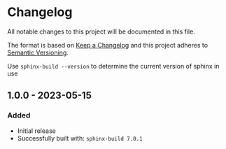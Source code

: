 # Changelog
All notable changes to this project will be documented in this file.

The format is based on [Keep a Changelog](http://keepachangelog.com/en/1.0.0/)
and this project adheres to [Semantic Versioning](http://semver.org/spec/v2.0.0.html).

Use `sphinx-build --version` to determine the current version of sphinx in use

## 1.0.0 - 2023-05-15

### Added

- Initial release
- Successfully built with: `sphinx-build 7.0.1`